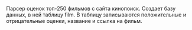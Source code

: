 Парсер оценок топ-250 фильмов с сайта кинопоиск. Создает базу данных, в ней таблицу film. 
В таблицу записываются положительные и отрицательные оценки, название и ссылка на фильм.
